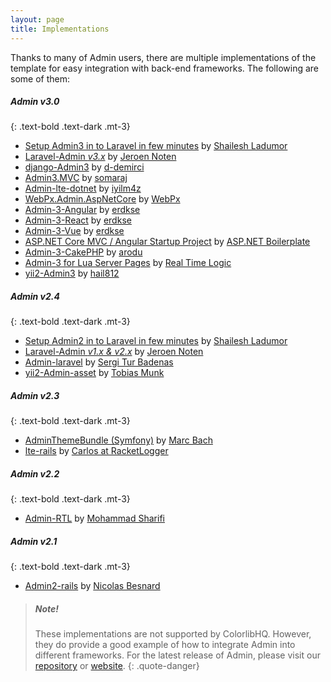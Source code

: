 ```yaml
---
layout: page
title: Implementations
---
```


Thanks to many of Admin users, there are multiple implementations of the template for easy integration with back-end frameworks. The following are some of them: 


##### Admin v3.0
{: .text-bold .text-dark .mt-3}
- [Setup Admin3 in to Laravel in few minutes](https://youtu.be/jA7hr2gE9yc) by [Shailesh Ladumor](https://github.com/shailesh-ladumor)
- [Laravel-Admin _v3.x_](https://github.com/jeroennoten/Laravel-Admin) by [Jeroen Noten](https://github.com/jeroennoten)
- [django-Admin3](https://github.com/d-demirci/django-Admin3) by [d-demirci](https://github.com/d-demirci)
- [Admin3.MVC](https://www.nuget.org/packages/Admin3.MVC/) by [somaraj](https://github.com/somaraj)
- [Admin-lte-dotnet](https://github.com/iyilm4z/Admin-lte-dotnet) by [iyilm4z](https://github.com/iyilm4z)
- [WebPx.Admin.AspNetCore](https://github.com/WebPx/WebPx.Admin.AspNetCore) by [WebPx](https://github.com/WebPx)
- [Admin-3-Angular](https://github.com/erdkse/Admin-3-angular) by [erdkse](https://github.com/erdkse)
- [Admin-3-React](https://github.com/erdkse/Admin-3-react) by [erdkse](https://github.com/erdkse)
- [Admin-3-Vue](https://github.com/erdkse/Admin-3-vue) by [erdkse](https://github.com/erdkse)
- [ASP.NET Core MVC / Angular Startup Project](https://github.com/aspnetboilerplate/module-zero-core-template) by [ASP.NET Boilerplate](https://github.com/aspnetboilerplate)
- [Admin-3-CakePHP](https://github.com/arodu/cakelte) by [arodu](https://github.com/arodu)
- [Admin-3 for Lua Server Pages](https://github.com/RealTimeLogic/LSP-Examples/tree/master/Dashboard) by [Real Time Logic](https://github.com/RealTimeLogic/)
- [yii2-Admin3](https://github.com/hail812/yii2-Admin3) by [hail812](https://github.com/hail812)

##### Admin v2.4
{: .text-bold .text-dark .mt-3}
- [Setup Admin2 in to Laravel in few minutes](https://youtu.be/8Fa7Ji4lDyI) by [Shailesh Ladumor](https://github.com/shailesh-ladumor)
- [Laravel-Admin _v1.x & v2.x_](https://github.com/jeroennoten/Laravel-Admin) by [Jeroen Noten](https://github.com/jeroennoten)
- [Admin-laravel](https://github.com/acacha/Admin-laravel) by [Sergi Tur Badenas](https://github.com/acacha)
- [yii2-Admin-asset](https://github.com/dmstr/yii2-Admin-asset) by [Tobias Munk](https://github.com/schmunk42)

##### Admin v2.3
{: .text-bold .text-dark .mt-3}
- [AdminThemeBundle (Symfony)](https://github.com/avanzu/AdminThemeBundle) by [Marc Bach](https://github.com/avanzu)
- [lte-rails](https://github.com/racketlogger/lte-rails) by [Carlos at RacketLogger](https://github.com/racketlogger)

##### Admin v2.2
{: .text-bold .text-dark .mt-3}
- [Admin-RTL](https://github.com/mmdsharifi/Admin-RTL) by [Mohammad Sharifi](https://github.com/mmdsharifi)

##### Admin v2.1
{: .text-bold .text-dark .mt-3}
- [Admin2-rails](https://github.com/nicolas-besnard/Admin2-rails) by [Nicolas Besnard](https://github.com/nicolas-besnard)



> ##### Note!
> These implementations are not supported by ColorlibHQ. However, they do provide a good example of how to integrate Admin into different frameworks. For the latest release of Admin, please visit our [repository](https://github.com/ColorlibHQ/Admin/) or [website](https://Admin.io).
{: .quote-danger}
